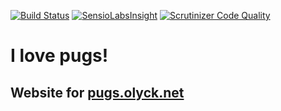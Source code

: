 [![Build Status](https://travis-ci.org/olyckne/pugs.svg)](https://travis-ci.org/olyckne/pugs)
[![SensioLabsInsight](https://insight.sensiolabs.com/projects/5e85b156-316b-4bec-9e8b-b85c05bb0f29/mini.png)](https://insight.sensiolabs.com/projects/5e85b156-316b-4bec-9e8b-b85c05bb0f29)
[![Scrutinizer Code Quality](https://scrutinizer-ci.com/g/olyckne/pugs/badges/quality-score.png?b=master)](https://scrutinizer-ci.com/g/olyckne/pugs/?branch=master)

# I love pugs!
## Website for [pugs.olyck.net](pugs.olyck.net)
